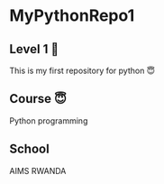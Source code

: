 # MyPythonRepo1
## Level 1 🥳
This is my first repository for python 😇
## Course 😇
Python programming 
## School 
AIMS RWANDA
